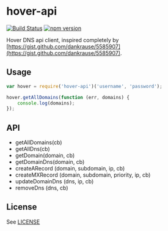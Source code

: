 # hover-api

[![Build Status](https://travis-ci.org/swhite24/hover-api.svg?branch=master)](https://travis-ci.org/swhite24/hover-api)
[![npm version](https://badge.fury.io/js/hover-api.svg)](http://badge.fury.io/js/hover-api)

Hover DNS api client, inspired completely by [https://gist.github.com/dankrause/5585907](https://gist.github.com/dankrause/5585907).

## Usage

```javascript
var hover = require('hover-api')('username', 'password');

hover.getAllDomains(function (err, domains) {
    console.log(domains);
});
```

## API

* getAllDomains(cb)
* getAllDns(cb)
* getDomain(domain, cb)
* getDomainDns(domain, cb)
* createARecord (domain, subdomain, ip, cb)
* createMXRecord (domain, subdomain, priority, ip, cb)
* updateDomainDns (dns, ip, cb)
* removeDns (dns, cb)

## License

See [LICENSE](LICENSE)

